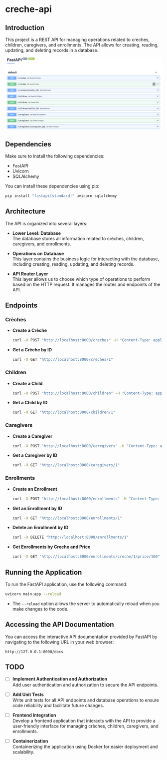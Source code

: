 # creche-api

## Introduction

This project is a REST API for managing operations related to creches, children, caregivers, and enrollments. The API allows for creating, reading, updating, and deleting records in a database.

![creche-api](images/api.png)

## Dependencies

Make sure to install the following dependencies:

- FastAPI
- Uvicorn
- SQLAlchemy

You can install these dependencies using pip:

```bash
pip install "fastapi[standard]" uvicorn sqlalchemy
```

## Architecture

The API is organized into several layers:

- **Lower Level: Database**  
  The database stores all information related to crèches, children, caregivers, and enrollments.

- **Operations on Database**  
  This layer contains the business logic for interacting with the database, including creating, reading, updating, and deleting records.

- **API Router Layer**  
  This layer allows us to choose which type of operations to perform based on the HTTP request. It manages the routes and endpoints of the API.

## Endpoints

### Crèches

- **Create a Crèche**
  ```bash
  curl -X POST "http://localhost:8000/creches" -H "Content-Type: application/json" -d '{"name": "Crèche A", "address": "123 Rue Exemple", "capacity": 30}'
  ```

- **Get a Crèche by ID**
  ```bash
  curl -X GET "http://localhost:8000/creches/1"
  ```

### Children

- **Create a Child**
  ```bash
  curl -X POST "http://localhost:8000/children" -H "Content-Type: application/json" -d '{"first_name": "John", "last_name": "Doe", "date_of_birth": "2020-01-01", "parent_email_address": "parent@example.com", "parent_phone_number": "+666666666"}'
  ```

- **Get a Child by ID**
  ```bash
  curl -X GET "http://localhost:8000/children/1"
  ```

### Caregivers

- **Create a Caregiver**
  ```bash
  curl -X POST "http://localhost:8000/caregivers" -H "Content-Type: application/json" -d '{"first_name": "John", "last_name": "Doe", "qualifications": "Bachelor Degree in Early Childhood Education", "years_of_experience": 5, "caregiver_email_address": "caregiver@example.com", "caregiver_phone_number": "+666666666"}'
  ```

- **Get a Caregiver by ID**
  ```bash
  curl -X GET "http://localhost:8000/caregivers/1"
  ```

### Enrollments

- **Create an Enrollment**
  ```bash
  curl -X POST "http://localhost:8000/enrollments" -H "Content-Type: application/json" -d '{"start_date": "2024-01-01", "end_date": "2024-01-05", "child_id": 1, "caregiver_id": 1, "creche_id": 1, "price": 100}'
  ```

- **Get an Enrollment by ID**
  ```bash
  curl -X GET "http://localhost:8000/enrollments/1"
  ```

- **Delete an Enrollment by ID**
  ```bash
  curl -X DELETE "http://localhost:8000/enrollments/1"
  ```

- **Get Enrollments by Creche and Price**
  ```bash
  curl -X GET "http://localhost:8000/enrollments/creche/1/price/100"
  ```

## Running the Application

To run the FastAPI application, use the following command:

```bash
uvicorn main:app --reload
```
- The `--reload` option allows the server to automatically reload when you make changes to the code.

## Accessing the API Documentation

You can access the interactive API documentation provided by FastAPI by navigating to the following URL in your web browser:

```
http://127.0.0.1:8000/docs
```

## TODO

- [ ] **Implement Authentication and Authorization**  
  Add user authentication and authorization to secure the API endpoints.

- [ ] **Add Unit Tests**  
  Write unit tests for all API endpoints and database operations to ensure code reliability and facilitate future changes.

- [ ] **Frontend Integration**  
  Develop a frontend application that interacts with the API to provide a user-friendly interface for managing crèches, children, caregivers, and enrollments.

- [ ] **Containerization**  
  Containerizing the application using Docker for easier deployment and scalability.

